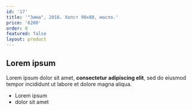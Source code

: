 ```yaml
---
id: '17'
title: '"Зима", 2016. Холст 90х80, масло.'
price: '6200'
order: 0
featured: false
layout: product
---
```

## Lorem ipsum

Lorem ipsum dolor sit amet, **consectetur adipiscing elit**, sed do eiusmod tempor incididunt ut labore et dolore magna aliqua.

- Lorem ipsum
- dolor sit amet